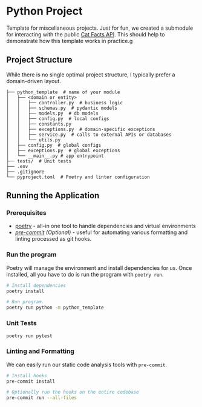 # Python Project

Template for miscellaneous projects. Just for fun, we created a submodule for interacting with the public [Cat Facts API](https://catfact.ninja/#/Breeds/getBreeds). This should help to demonstrate how this template works in practice.g

## Project Structure
While there is no single optimal project structure, I typically prefer a domain-driven layout.

```
├── python_template  # name of your module
│   ├── <domain or entity>
│   │   ├── controller.py  # business logic
│   │   ├── schemas.py  # pydantic models
│   │   ├── models.py  # db models
│   │   ├── config.py  # local configs
│   │   ├── constants.py
│   │   ├── exceptions.py  # domain-specific exceptions
│   │   ├── service.py  # calls to external APIs or databases
│   │   └── utils.py
│   ├── config.py  # global configs
│   ├── exceptions.py  # global exceptions
│   └── __main__.py # app entrypoint
├── tests/  # Unit tests
├── .env
├── .gitignore
└── pyproject.toml  # Poetry and linter configuration
```

## Running the Application

### Prerequisites

- [poetry](https://python-poetry.org/docs/#installation) - all-in one tool to handle dependencies and virtual environments
- _[pre-commit](https://pre-commit.com) (Optional)_ - useful for automating various formatting and linting processed as git hooks.

### Run the program

Poetry will manage the environment and install dependencies for us. Once installed, all you have to do is run the program with `poetry run`.

```bash
# Install dependencies
poetry install

# Run program.
poetry run python -m python_template
```

### Unit Tests

```bash
poetry run pytest
```

### Linting and Formatting

We can easily run our static code analysis tools with `pre-commit`.

```bash
# Install hooks
pre-commit install

# Optionally run the hooks on the entire codebase
pre-commit run --all-files
```
